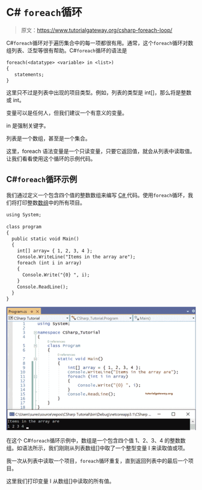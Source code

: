 # C# `foreach`循环

> 原文：<https://www.tutorialgateway.org/csharp-foreach-loop/>

C#`foreach`循环对于遍历集合中的每一项都很有用。通常，这个`foreach`循环对数组列表、泛型等很有帮助。C#`foreach`循环的语法是

```
foreach(<datatype> <variable> in <list>)
{
   statements;
}
```

这里<datatype>只不过是列表中出现的项目类型。例如，列表的类型是 int[]，那么<datatype>将是整数或 int。</datatype></datatype>

变量可以是任何人，但我们建议一个有意义的变量。

in 是强制关键字。

列表是一个数组，甚至是一个集合。

这里，foreach 语法变量是一个只读变量，只要它返回值，就会从列表中读取值。让我们看看使用这个循环的示例代码。

## C#`foreach`循环示例

我们通过定义一个包含四个值的整数数组来编写 [C# ](https://www.tutorialgateway.org/csharp-tutorial/) 代码。使用`foreach`循环，我们将打印整数[数组](https://www.tutorialgateway.org/csharp-array/)中的所有项目。

```
using System;

class program
{
  public static void Main()
  {
    int[] array= { 1, 2, 3, 4 };
    Console.WriteLine("Items in the array are");
    foreach (int i in array)
    {
      Console.Write("{0} ", i);
    }
    Console.ReadLine();
  }
}
```

![C# Foreach Loop 1](img/94524570c2c238e4122b2c2f6e67695d.png)

在这个 C#`foreach`循环示例中，数组是一个包含四个值 1、2、3、4 的整数数组。如语法所示，我们刚刚从列表数组[]中取了一个整型变量 I 来读取值或项。

我一次从列表中读取一个项目，`foreach`循环重复，直到返回列表中的最后一个项目。

这里我们打印变量 I 从数组[]中读取的所有值。